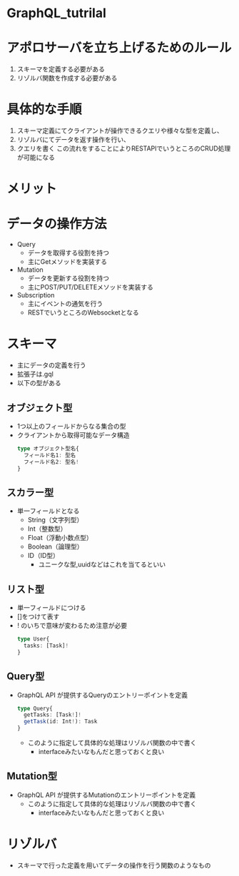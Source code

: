 # GraphQL_tutrilal

# アポロサーバを立ち上げるためのルール
1. スキーマを定義する必要がある
2. リゾルバ関数を作成する必要がある

# 具体的な手順
1. スキーマ定義にてクライアントが操作できるクエリや様々な型を定義し、
2. リゾルバにてデータを返す操作を行い、
3. クエリを書く
この流れをすることによりRESTAPIでいうところのCRUD処理が可能になる
# メリット
# データの操作方法
- Query
  - データを取得する役割を持つ
  - 主にGetメソッドを実装する
- Mutation
  - データを更新する役割を持つ
  - 主にPOST/PUT/DELETEメソッドを実装する
- Subscription
  - 主にイベントの通気を行う
  - RESTでいうところのWebsocketとなる
# スキーマ
- 主にデータの定義を行う
- 拡張子は.gql
- 以下の型がある
## オブジェクト型
- 1つ以上のフィールドからなる集合の型
- クライアントから取得可能なデータ構造
  ```ts
  type オブジェクト型名{
    フィールド名1: 型名
    フィールド名2: 型名!
  }
  ```
## スカラー型
- 単一フィールドとなる
  - String（文字列型）
  - Int（整数型）
  - Float（浮動小数点型）
  - Boolean（論理型）
  - ID（ID型）
    - ユニークな型,uuidなどはこれを当てるといい


## リスト型
- 単一フィールドにつける
- []をつけて表す
- ! のいちで意味が変わるため注意が必要 
  ```ts
  type User{
    tasks: [Task]!
  }
  ```

## Query型
- GraphQL API が提供するQueryのエントリーポイントを定義
  ```ts
  type Query{
    getTasks: [Task!]!
    getTask(id: Int!): Task
  }
  ```
  - このように指定して具体的な処理はリゾルバ関数の中で書く
    - interfaceみたいなもんだと思っておくと良い

## Mutation型
- GraphQL API が提供するMutationのエントリーポイントを定義
  - このように指定して具体的な処理はリゾルバ関数の中で書く
    - interfaceみたいなもんだと思っておくと良い
# リゾルバ
- スキーマで行った定義を用いてデータの操作を行う関数のようなもの
